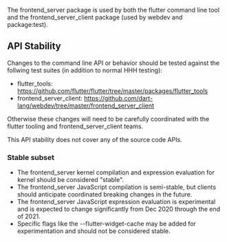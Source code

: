The frontend_server package is used by both the flutter command line tool and the frontend_server_client package (used by webdev and package:test).

## API Stability

Changes to the command line API or behavior should be tested against the follwing test suites (in addition to normal HHH testing):
  * flutter_tools: https://github.com/flutter/flutter/tree/master/packages/flutter_tools
  * frontend_server_client: https://github.com/dart-lang/webdev/tree/master/frontend_server_client

Otherwise these changes will need to be carefully coordinated with the flutter tooling and frontend_server_client teams.

This API stability does not cover any of the source code APIs.


### Stable subset

* The frontend_server kernel compilation and expression evaluation for kernel should be considered "stable".
* The frontend_server JavaScript compilation is semi-stable, but clients should anticipate coordinated breaking changes in the future.
* The frontend_server JavaScript expression evaluation is experimental and is expected to change significantly from Dec 2020 through the end of 2021.
* Specific flags like the --flutter-widget-cache may be added for experimentation and should not be considered stable.
